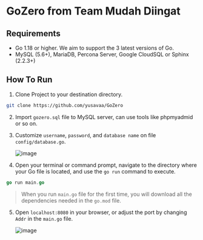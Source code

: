 # GoZero from Team Mudah Diingat

## Requirements
- Go 1.18 or higher. We aim to support the 3 latest versions of Go.
- MySQL (5.6+), MariaDB, Percona Server, Google CloudSQL or Sphinx (2.2.3+)

## How To Run
1. Clone Project to your destination directory.
```bash
git clone https://github.com/yusavaa/GoZero
```
2. Import `gozero.sql` file to MySQL server, can use tools like phpmyadmid or so on.
3. Customize `username`, `password`, and `database name` on file `config/database.go`.
   
    ![image](https://github.com/yusavaa/GoZero/assets/120007453/a95b4018-c4cb-48b3-82d9-f016a73d22f2)
4. Open your terminal or command prompt, navigate to the directory where your Go file is located, and use the `go run` command to execute.
```go
go run main.go
```
> When you run `main.go` file for the first time, you will download all the dependencies needed in the `go.mod` file.
5. Open `localhost:8080` in your browser, or adjust the port by changing `Addr` in the `main.go` file.

    ![image](https://github.com/yusavaa/GoZero/assets/120007453/4b056e26-32ed-4f3f-87ee-6c398e2c0cd9)

